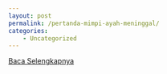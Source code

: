 ```yaml
---
layout: post
permalink: /pertanda-mimpi-ayah-meninggal/
categories:
    - Uncategorized
---
```


[Baca Selengkapnya](/05)